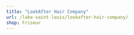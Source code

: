 ```yaml
---
title: "LookAfter Hair Company"
url: /lake-saint-louis/lookafter-hair-company/
shop: Friseur
---
```

